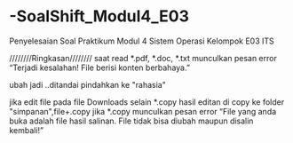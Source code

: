 # -SoalShift_Modul4_E03
Penyelesaian Soal Praktikum Modul 4 Sistem Operasi Kelompok E03 ITS


////////Ringkasan////////
saat read *.pdf, *.doc, *.txt
munculkan pesan error
“Terjadi kesalahan! File berisi konten berbahaya.”

ubah jadi <namafile>.<ekstensi>.ditandai
pindahkan ke "rahasia"

jika edit file pada file Downloads selain *.copy
hasil editan di copy ke folder "simpanan",file+.copy
jika *.copy
munculkan pesan error “File yang anda buka adalah file hasil salinan. File tidak bisa diubah maupun disalin kembali!”


